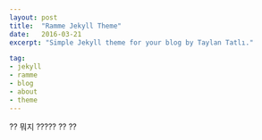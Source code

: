 ```yaml
---
layout: post
title:  "Ramme Jekyll Theme"
date:   2016-03-21
excerpt: "Simple Jekyll theme for your blog by Taylan Tatlı."

tag:
- jekyll 
- ramme
- blog
- about
- theme
---
```


??
뭐지 ?????
??
??

